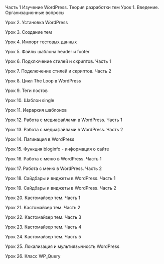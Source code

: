 Часть 1
Изучение WordPress. Теория разработки тем
Урок 1.  	Введение. Организационные вопросы

Урок 2.  	Установка WordPress 

Урок 3.  	Создание тем 

Урок 4.  	Импорт тестовых данных 

Урок 5.  	Файлы шаблона header и footer 

Урок 6.   Подключение стилей и скриптов. Часть 1 

Урок 7.  	Подключение стилей и скриптов. Часть 2 

Урок 8.  	Цикл The Loop в WordPress 

Урок 9.  	Теги постов 

Урок 10.	Шаблон single 

Урок 11.	Иерархия шаблонов

Урок 12.	Работа с медиафайлами в WordPress. Часть 1 

Урок 13.	Работа с медиафайлами в WordPress. Часть 2 

Урок 14.	Пагинация в WordPress 

Урок 15.	Функция bloginfo - информация о сайте 

Урок 16.	Работа с меню в WordPress. Часть 1 

Урок 17.	Работа с меню в WordPress. Часть 2 

Урок 18.	Сайдбары и виджеты в WordPress. Часть 1 

Урок 19.	Сайдбары и виджеты в WordPress. Часть 2 

Урок 20.	Кастомайзер тем. Часть 1 

Урок 21.	Кастомайзер тем. Часть 2 

Урок 22.	Кастомайзер тем. Часть 3 

Урок 23.	Кастомайзер тем. Часть 4 

Урок 24.	Кастомайзер тем. Часть 5 

Урок 25.	Локализация и мультиязычность WordPress 

Урок 26.	Класс WP_Query 